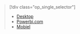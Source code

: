 > [!div class="op_single_selector"]
> * [Desktop](../notification-hubs/notification-hubs-windows-store-dotnet-get-started.md)
> * [Powerbi.com](../notification-hubs/notification-hubs-windows-phone-get-started.md)
> * [Mobiel](../notification-hubs/notification-hubs-ios-get-started.md)
> 
> 

